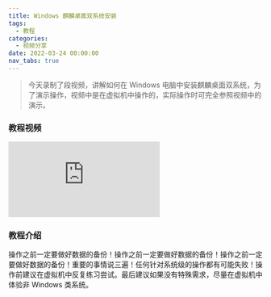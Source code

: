 ```yaml
---
title: Windows 麒麟桌面双系统安装
tags:
  - 教程
categories:
  - 视频分享
date: 2022-03-24 00:00:00
nav_tabs: true
---
```


> 今天录制了段视频，讲解如何在 Windows 电脑中安装麒麟桌面双系统，为了演示操作，视频中是在虚拟机中操作的，实际操作时可完全参照视频中的演示。

<!-- more -->

### 教程视频

<iframe class="b-video" src="https://player.bilibili.com/player.html?bvid=BV14b4y1W7mu&page=1" scrolling="no" border="0" frameborder="no" framespacing="0" allowfullscreen="true"> </iframe>

### 教程介绍

操作之前一定要做好数据的备份！操作之前一定要做好数据的备份！操作之前一定要做好数据的备份！重要的事情说三遍！任何针对系统级的操作都有可能失败！操作前建议在虚拟机中反复练习尝试。最后建议如果没有特殊需求，尽量在虚拟机中体验非 Windows 类系统。
